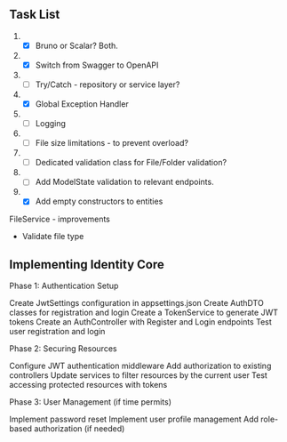 ## Task List

1. - [x] Bruno or Scalar? Both.
2. - [x] Switch from Swagger to OpenAPI
3. - [ ] Try/Catch - repository or service layer?
4. - [x] Global Exception Handler
5. - [ ] Logging
6. - [ ] File size limitations - to prevent overload?
7. - [ ] Dedicated validation class for File/Folder validation?
8. - [ ] Add ModelState validation to relevant endpoints.
9. - [x] Add empty constructors to entities

FileService - improvements

- Validate file type

## Implementing Identity Core

Phase 1: Authentication Setup

Create JwtSettings configuration in appsettings.json
Create AuthDTO classes for registration and login
Create a TokenService to generate JWT tokens
Create an AuthController with Register and Login endpoints
Test user registration and login

Phase 2: Securing Resources

Configure JWT authentication middleware
Add authorization to existing controllers
Update services to filter resources by the current user
Test accessing protected resources with tokens

Phase 3: User Management (if time permits)

Implement password reset
Implement user profile management
Add role-based authorization (if needed)
